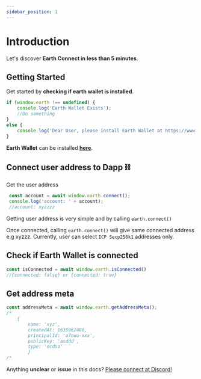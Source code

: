 ```yaml
---
sidebar_position: 1
---
```


# Introduction

Let's discover **Earth Connect in less than 5 minutes**.

## Getting Started

Get started by **checking if earth wallet is installed**.

```js
if (window.earth !== undefined) {
    console.log('Earth Wallet Exists');
    //Do something
}
else {
    console.log('Dear User, please install Earth Wallet at https://www.earthwallet.io/');
}
```

**Earth Wallet** can be installed **[here](https://earthwallet.io)**.

## Connect user address to Dapp ⛓️

Get the user address

```js
 const account = await window.earth.connect();
 console.log('account: ' + account);
 //account: xyzzzz
```

Getting user address is very simple and by calling `earth.connect()`

Once connected, calling `earth.connect()` will give same connected address e.g xyzzz. Currently, user can select `ICP Secp256k1` addresses only.

## Check if Earth Wallet is connected

```js
const isConnected = await window.earth.isConnected()
//{connected: false} or {connected: true}
```

## Get address meta

```js
const addressMeta = await window.earth.getAddressMeta();
/*
    {
        name: 'xyz',
        createdAt: 1635962486,
        principalId: 'o7nwu-xxx',
        publicKey: 'asddd',
        type: 'ecdsa'
        }
/*
```


Anything **unclear** or **issue** in this docs? [Please connect at Discord!](https://discord.gg/B8G75XZ92K)

